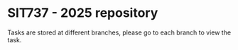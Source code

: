 # SIT737 - 2025 repository

Tasks are stored at different branches, please go to each branch to view the task.